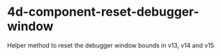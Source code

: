 # 4d-component-reset-debugger-window
Helper method to reset the debugger window bounds in v13, v14 and v15
